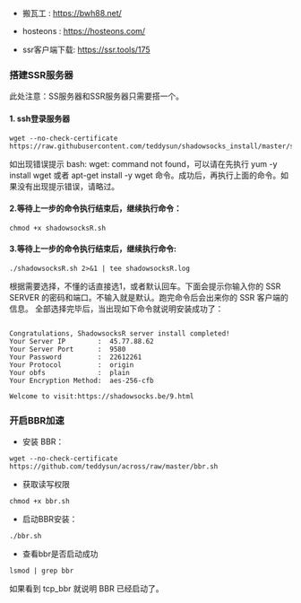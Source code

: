 + 搬瓦工 : https://bwh88.net/

+ hosteons : https://hosteons.com/



+ ssr客户端下载: https://ssr.tools/175



### 搭建SSR服务器
此处注意：SS服务器和SSR服务器只需要搭一个。

#### 1. ssh登录服务器

```
wget --no-check-certificate https://raw.githubusercontent.com/teddysun/shadowsocks_install/master/shadowsocksR.sh
```

如出现错误提示 bash: wget: command not found，可以请在先执行 yum -y install wget 或者 apt-get install -y wget 命令。成功后，再执行上面的命令。如果没有出现提示错误，请略过。


#### 2.等待上一步的命令执行结束后，继续执行命令：

```
chmod +x shadowsocksR.sh
```


#### 3.等待上一步的命令执行结束后，继续执行命令:

```
./shadowsocksR.sh 2>&1 | tee shadowsocksR.log
```

根据需要选择，不懂的话直接选1，或者默认回车。下面会提示你输入你的 SSR SERVER 的密码和端口。不输入就是默认。跑完命令后会出来你的 SSR 客户端的信息。
全部选择完毕后，当出现如下命令就说明安装成功了：

```

Congratulations, ShadowsocksR server install completed!
Your Server IP        :  45.77.88.62
Your Server Port      :  9580
Your Password         :  22612261
Your Protocol         :  origin
Your obfs             :  plain
Your Encryption Method:  aes-256-cfb

Welcome to visit:https://shadowsocks.be/9.html

```


### 开启BBR加速

+ 安装 BBR：

```
wget --no-check-certificate https://github.com/teddysun/across/raw/master/bbr.sh
```

+ 获取读写权限

```
chmod +x bbr.sh
```


+ 启动BBR安装：

```
./bbr.sh
```

+ 查看bbr是否启动成功

```
lsmod | grep bbr
```

如果看到 tcp_bbr 就说明 BBR 已经启动了。


